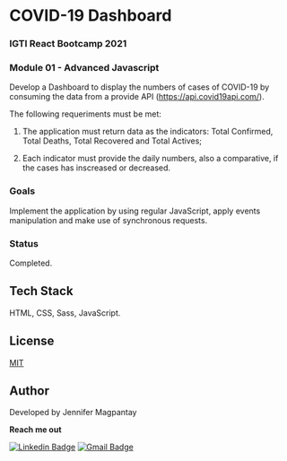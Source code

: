 # COVID-19 Dashboard

### IGTI React Bootcamp 2021

### Module 01 - Advanced Javascript

Develop a Dashboard to display the numbers of cases of COVID-19 by consuming the data from a provide API (https://api.covid19api.com/). 

The following requeriments must be met:

1. The application must return data as the indicators: Total Confirmed, Total Deaths, Total Recovered and Total Actives;

2. Each indicator must provide the daily numbers, also a comparative, if the cases has inscreased or decreased.

### Goals

Implement the application by using regular JavaScript, apply events manipulation and make use of synchronous requests.

### Status

Completed.

## Tech Stack

HTML, CSS, Sass, JavaScript.

## License

[MIT](https://choosealicense.com/licenses/mit/)

    
## Author

Developed by Jennifer Magpantay 

**Reach me out** 

[![Linkedin Badge](https://img.shields.io/badge/-Jennifer-blue?style=flat-square&logo=Linkedin&logoColor=white&link=https://www.linkedin.com/in/jennifermagpantay/)](https://www.linkedin.com/in/jennifermagpantay/) [![Gmail Badge](https://img.shields.io/badge/-jennifer.magpantay@gmail.com-c14438?style=flat-square&logo=Gmail&logoColor=white&link=mailto:jennifer.magpantay@gmail.com)](mailto:jennifer.magpantay@gmail.com)